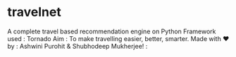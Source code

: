 # travelnet
A complete travel based recommendation engine on Python
Framework used : Tornado
Aim : To make travelling easier, better, smarter.
Made with ❤ by : Ashwini  Purohit & Shubhodeep Mukherjee! :
